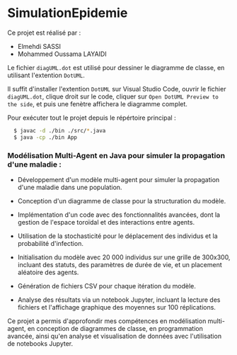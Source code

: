# SimulationEpidemie

Ce projet est réalisé par :
  - Elmehdi SASSI
  - Mohammed Oussama LAYAIDI


Le fichier `diagUML.dot` est utilisé pour dessiner le diagramme de classe, en utilisant l'extention `DotUML`.

Il suffit d'installer l'extention `DotUML` sur Visual Studio Code, ouvrir le fichier `diagUML.dot`, clique droit sur le code, cliquer sur `Open DotUML Preview to the side`, et puis une fenètre affichera le diagramme complet.


Pour exécuter tout le projet depuis le répértoire principal :
```bash
  $ javac -d ./bin ./src/*.java
  $ java -cp ./bin App
```


### Modélisation Multi-Agent en Java pour simuler la propagation d'une maladie :

  - Développement d'un modèle multi-agent pour simuler la propagation d'une maladie dans une population.
  
  - Conception d'un diagramme de classe pour la structuration du modèle.
  
  - Implémentation d'un code avec des fonctionnalités avancées, dont la gestion de l'espace toroïdal et des interactions entre agents.
  
  - Utilisation de la stochasticité pour le déplacement des individus et la probabilité d'infection.
  
  - Initialisation du modèle avec 20 000 individus sur une grille de 300x300, incluant des statuts, des paramètres de durée de vie, et un placement   aléatoire des agents.
  
  - Génération de fichiers CSV pour chaque itération du modèle.
  
  - Analyse des résultats via un notebook Jupyter, incluant la lecture des fichiers et l'affichage graphique des moyennes sur 100 réplications.
  
Ce projet a permis d'approfondir mes compétences en modélisation multi-agent, en conception de diagrammes de classe, en programmation avancée, ainsi qu'en analyse et visualisation de données avec l'utilisation de notebooks Jupyter.

